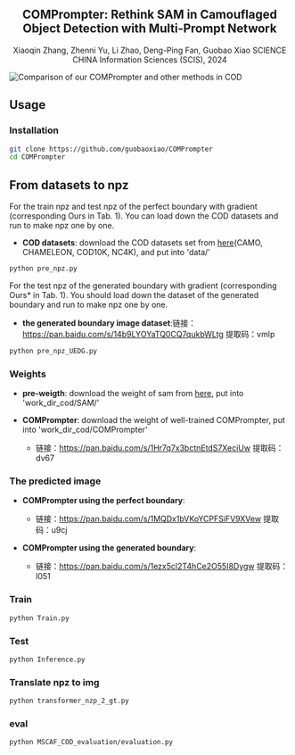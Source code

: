<div align="center">
<h2>COMPrompter: Rethink SAM in Camouflaged Object Detection with Multi-Prompt Network</h2>
Xiaoqin Zhang, Zhenni Yu, Li Zhao, Deng-Ping Fan, Guobao Xiao
SCIENCE CHINA Information Sciences (SCIS), 2024
</div>

![ Comparison of our COMPrompter and other methods in COD](data/nc4k.png)

## Usage 

### Installation

```bash
git clone https://github.com/guobaoxiao/COMPrompter
cd COMPrompter
```
## From datasets to npz 
For the train npz and test npz of the perfect boundary with gradient (corresponding Ours in Tab. 1).
You can load down the COD datasets and run to make npz one by one.

- **COD datasets**:
    download the COD datasets set from [here](https://github.com/lartpang/awesome-segmentation-saliency-dataset#camouflaged-object-detection-cod)(CAMO, CHAMELEON, COD10K, NC4K), and put into 'data/'
```bash
python pre_npz.py
```
For the test npz of the generated boundary with gradient (corresponding Ours* in Tab. 1). You should load down the dataset of the generated boundary and run to make npz one by one.
- **the generated boundary image dataset**:链接：https://pan.baidu.com/s/14b9LYOYaTQ0CQ7qukbWLtg 提取码：vmlp
```bash
python pre_npz_UEDG.py
```

### Weights
- **pre-weigth**:
    download the weight of sam from [here](https://dl.fbaipublicfiles.com/segment_anything/sam_vit_b_01ec64.pth), put into 'work_dir_cod/SAM/'

- **COMPrompter**:
    download the weight of well-trained COMPrompter, put into 'work_dir_cod/COMPrompter'
  - 链接：https://pan.baidu.com/s/1Hr7q7x3bctnEtdS7XeciUw 
    提取码：dv67


### The predicted image
- **COMPrompter using the perfect boundary**: 
  -   链接：https://pan.baidu.com/s/1MQDx1bVKoYCPFSiFV9XVew 
      提取码：u9cj

- **COMPrompter using the generated boundary**:
  - 链接：https://pan.baidu.com/s/1ezx5cl2T4hCe2O55I8Dygw 
    提取码：l051

### Train
```bash
python Train.py
```

### Test

```bash
python Inference.py
```

### Translate npz to img

```bash
python transformer_nzp_2_gt.py
```

### eval

```bash
python MSCAF_COD_evaluation/evaluation.py
```

[//]: # (## Citation)

[//]: # ()
[//]: # (If you find this project useful, please consider citing:)

[//]: # ()
[//]: # (```bibtex)

[//]: # (xxxx)

[//]: # (```)
